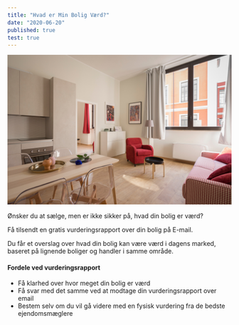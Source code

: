 ```yaml
---
title: "Hvad er Min Bolig Værd?"
date: "2020-06-20"
published: true
test: true
---
```


![](../images/product/deborah-cortelazzi-gREquCUXQLI-unsplash.jpg)

Ønsker du at sælge, men er ikke sikker på, hvad din bolig er værd?

Få tilsendt en gratis vurderingsrapport over din bolig på E-mail.

Du får et overslag over hvad din bolig kan være værd i dagens marked, baseret på lignende boliger og handler i samme område.

#### Fordele ved vurderingsrapport

- Få klarhed over hvor meget din bolig er værd
- Få svar med det samme ved at modtage din vurderingsrapport over email
- Bestem selv om du vil gå videre med en fysisk vurdering fra de bedste ejendomsmæglere
